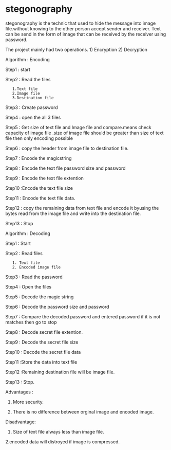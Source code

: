 # stegonography

stegonography is the technic that used to hide the message into image file.without knowing to the other person accept sender and receiver.
Text can be send in the form of image that can be received by the receiver using password.

The project mainly had two operations.
    1) Encryption
    2) Decryption
    
Algorithm : Encoding

Step1 : start

Step2 : Read the files

       1.Text file    
       2.Image file
       3.Destination file
       
Step3 : Create password

Step4 : open the all 3 files

Step5 : Get size of text file and Image file and compare.means check capacity of image file .size of image file should be greater 
        than size of text file then only encoding possible
        
Step6 : copy the header from image file to destination file.

Step7 : Encode the magicstring

Step8 : Encode the text file password size and password

Step9 : Encode the text file extention

Step10 :Encode the text file size

Step11 : Encode the text file data.

Step12 : copy the remaining data from text file and encode it byusing the bytes read from the image file and write into the 
         destination file.
         
Step13 : Stop         

Algorithm : Decoding

Step1 : Start

Step2 : Read files

       1. Text file
       2. Encoded image file
       
Step3 : Read the password

Step4 : Open the files

Step5 : Decode the magic string

Step6 : Decode the password size and password

Step7 : Compare the decoded password and entered password if it is not matches then go to stop

Step8 : Decode secret file extention.

Step9 : Decode the secret file size

Step10 : Decode the secret file data

Step11 :Store the data into text file

Step12 :Remaining destination file will be image file.

Step13 : Stop.


Advantages :

1. More security.

2. There is no difference between orginal image and encoded image.

Disadvantage:

1. Size of text file always less than image file.

2.encoded data will distroyed if image is compressed.
